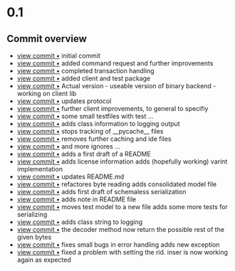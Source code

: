 <a name="0.1"></a>
# 0.1

## Commit overview

<ul>
<li> <a href="http://github.com/jerel/OPy/commit/b4fcd4cd393513212795967409f958b275ba7179">view commit &bull;</a> initial commit</li> 
<li> <a href="http://github.com/jerel/OPy/commit/9c15c990a795afaf176c472dc717077143e472de">view commit &bull;</a> added command request and further improvements</li> 
<li> <a href="http://github.com/jerel/OPy/commit/fc6860cf4298749c4b58c57ce35bbe98fe0b739a">view commit &bull;</a> completed transaction handling</li> 
<li> <a href="http://github.com/jerel/OPy/commit/b3d5866e763b2914973034c5bcef628172eb941c">view commit &bull;</a> added client and test package</li> 
<li> <a href="http://github.com/jerel/OPy/commit/e0bb3a008f3e6414f578f220660b0393247cf05f">view commit &bull;</a> Actual version - useable version of binary backend - working on client lib</li> 
<li> <a href="http://github.com/jerel/OPy/commit/26c3a5650eeb9c59ff05609ee906db85203621f9">view commit &bull;</a> updates protocol</li> 
<li> <a href="http://github.com/jerel/OPy/commit/4957c87fa82b14fce1f1062c4e2405862b4cfaa3">view commit &bull;</a> further client improvements, to general to specifiy</li> 
<li> <a href="http://github.com/jerel/OPy/commit/c161cdeb007efc834dadb122e502ff7dbe4d8f79">view commit &bull;</a> some small testfiles with test ...</li> 
<li> <a href="http://github.com/jerel/OPy/commit/e712073de543f35170fc766afca40a9fb1391e12">view commit &bull;</a> adds class information to logging output</li> 
<li> <a href="http://github.com/jerel/OPy/commit/bc70a80fa1ae398f2d982df7dc756742ffbccba8">view commit &bull;</a> stops tracking of __pycache__ files</li> 
<li> <a href="http://github.com/jerel/OPy/commit/264af0d4cd73fad60d324d07cd20814dc393713d">view commit &bull;</a> removes further caching and ide files</li> 
<li> <a href="http://github.com/jerel/OPy/commit/10d8da4c73ba7963833231b902fb85b18b21cfb0">view commit &bull;</a> and more ignores ...</li> 
<li> <a href="http://github.com/jerel/OPy/commit/47c67ea55a341829b9451787d592a70ff056bb64">view commit &bull;</a> adds a first draft of a README</li> 
<li> <a href="http://github.com/jerel/OPy/commit/0cf7f300dc4aa59d7bcef70f7ff956ae31f10cfb">view commit &bull;</a> adds license information adds (hopefully working) varint implementation</li> 
<li> <a href="http://github.com/jerel/OPy/commit/64a7535e62f4874419a89516857766e407762d4f">view commit &bull;</a> updates README.md</li> 
<li> <a href="http://github.com/jerel/OPy/commit/a81817a1e00d3d0b088e21b30cdfb776f42b6152">view commit &bull;</a> refactores byte reading adds consolidated model file</li> 
<li> <a href="http://github.com/jerel/OPy/commit/4d9d45d87c72d68704b33526df9779156f1c3ac7">view commit &bull;</a> adds first draft of schemaless serialization</li> 
<li> <a href="http://github.com/jerel/OPy/commit/a7b8602f5b15bc0793303321e00f34c216950e24">view commit &bull;</a> adds note in README file</li> 
<li> <a href="http://github.com/jerel/OPy/commit/c73e4c6be7a5d2c3f0e328bea8639f02a81c606f">view commit &bull;</a> moves test model to a new file adds some more tests for serializing</li> 
<li> <a href="http://github.com/jerel/OPy/commit/89fcca976ae4da8e0f6b7bf6548a0e3ee2f2ca97">view commit &bull;</a> adds class string to logging</li> 
<li> <a href="http://github.com/jerel/OPy/commit/0675f8cae802aab5c44d621df15932cf4269b281">view commit &bull;</a> the decoder method now return the possible rest of the given bytes</li> 
<li> <a href="http://github.com/jerel/OPy/commit/29d3ada1edcc2e5fc2f7585946c558349d06d06b">view commit &bull;</a> fixes small bugs in error handling adds new exception</li> 
<li> <a href="http://github.com/jerel/OPy/commit/d401f49a75d857b29f9c2a323c1f29d1790abe4f">view commit &bull;</a> fixed a problem with setting the rid. inser is now working again as expected</li> 
</ul>